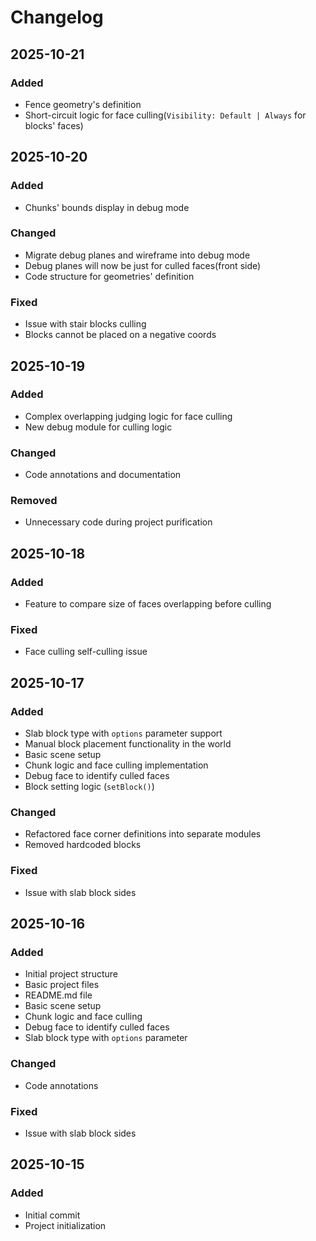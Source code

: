 # Changelog

## 2025-10-21
### Added
- Fence geometry's definition
- Short-circuit logic for face culling(`Visibility: Default | Always` for blocks' faces)

## 2025-10-20

### Added
- Chunks' bounds display in debug mode

### Changed
- Migrate debug planes and wireframe into debug mode
- Debug planes will now be just for culled faces(front side)
- Code structure for geometries' definition

### Fixed
- Issue with stair blocks culling
- Blocks cannot be placed on a negative coords

## 2025-10-19

### Added
- Complex overlapping judging logic for face culling
- New debug module for culling logic

### Changed
- Code annotations and documentation

### Removed
- Unnecessary code during project purification

## 2025-10-18

### Added
- Feature to compare size of faces overlapping before culling

### Fixed
- Face culling self-culling issue

## 2025-10-17

### Added
- Slab block type with `options` parameter support
- Manual block placement functionality in the world
- Basic scene setup
- Chunk logic and face culling implementation
- Debug face to identify culled faces
- Block setting logic (`setBlock()`)

### Changed
- Refactored face corner definitions into separate modules
- Removed hardcoded blocks

### Fixed
- Issue with slab block sides

## 2025-10-16

### Added
- Initial project structure
- Basic project files
- README.md file
- Basic scene setup
- Chunk logic and face culling
- Debug face to identify culled faces
- Slab block type with `options` parameter

### Changed
- Code annotations

### Fixed
- Issue with slab block sides

## 2025-10-15

### Added
- Initial commit
- Project initialization
